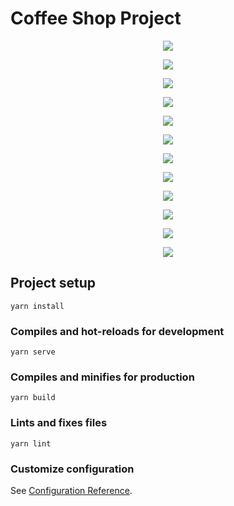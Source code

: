 # Coffee Shop Project

<p align="center">
  <img src="https://github.com/Adityaudi/CoffeeShop-projectVue/blob/master/src/doc/logo.png">
</p>

<p align="center">
  <img src="https://github.com/Adityaudi/CoffeeShop-projectVue/blob/master/src/doc/login.png">
</p>

<p align="center">
  <img src="https://github.com/Adityaudi/CoffeeShop-projectVue/blob/master/src/doc/auth.png">
</p>

<p align="center">
  <img src="https://github.com/Adityaudi/CoffeeShop-projectVue/blob/master/src/doc/homePage.png">
</p>

<p align="center">
  <img src="https://github.com/Adityaudi/CoffeeShop-projectVue/blob/master/src/doc/Authcrud.png">
</p>

<p align="center">
  <img src="https://github.com/Adityaudi/CoffeeShop-projectVue/blob/master/src/doc/addProduct.png">
</p>

<p align="center">
  <img src="https://github.com/Adityaudi/CoffeeShop-projectVue/blob/master/src/doc/updateProduct.png">
</p>

<p align="center">
  <img src="https://github.com/Adityaudi/CoffeeShop-projectVue/blob/master/src/doc/deleteProduct.png">
</p>

<p align="center">
  <img src="https://github.com/Adityaudi/CoffeeShop-projectVue/blob/master/src/doc/cart.png">
</p>

<p align="center">
  <img src="https://github.com/Adityaudi/CoffeeShop-projectVue/blob/master/src/doc/history.png">
</p>


<p align="center">
  <img src="https://github.com/Adityaudi/CoffeeShop-projectVue/blob/master/src/doc/RecentOrder.png">
</p>

<p align="center">
  <img src="https://github.com/Adityaudi/CoffeeShop-projectVue/blob/master/src/doc/handling.png">
</p>


## Project setup
```
yarn install
```

### Compiles and hot-reloads for development
```
yarn serve
```

### Compiles and minifies for production
```
yarn build
```

### Lints and fixes files
```
yarn lint
```

### Customize configuration
See [Configuration Reference](https://cli.vuejs.org/config/).
